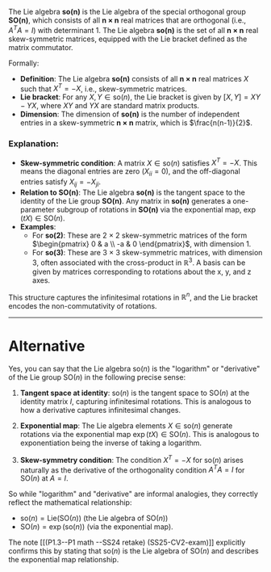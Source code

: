 The Lie algebra **so(n)** is the Lie algebra of the special orthogonal group **SO(n)**, which consists of all **n × n** real matrices that are orthogonal (i.e., $A^T A = I$) with determinant 1. The Lie algebra **so(n)** is the set of all **n × n** real skew-symmetric matrices, equipped with the Lie bracket defined as the matrix commutator.

Formally:

- **Definition**: The Lie algebra **so(n)** consists of all **n × n** real matrices $X$ such that $X^T = -X$, i.e., skew-symmetric matrices.
- **Lie bracket**: For any $X, Y \in \text{so}(n)$, the Lie bracket is given by $[X, Y] = XY - YX$, where $XY$ and $YX$ are standard matrix products.
- **Dimension**: The dimension of **so(n)** is the number of independent entries in a skew-symmetric **n × n** matrix, which is $\frac{n(n-1)}{2}$.

### Explanation:
- **Skew-symmetric condition**: A matrix $X \in \text{so}(n)$ satisfies $X^T = -X$. This means the diagonal entries are zero ($X_{ii} = 0$), and the off-diagonal entries satisfy $X_{ij} = -X_{ji}$.
- **Relation to SO(n)**: The Lie algebra **so(n)** is the tangent space to the identity of the Lie group **SO(n)**. Any matrix in **so(n)** generates a one-parameter subgroup of rotations in **SO(n)** via the exponential map, $\exp(tX) \in \text{SO}(n)$.
- **Examples**:
  - For **so(2)**: These are 2 × 2 skew-symmetric matrices of the form $\begin{pmatrix} 0 & a \\ -a & 0 \end{pmatrix}$, with dimension 1.
  - For **so(3)**: These are 3 × 3 skew-symmetric matrices, with dimension 3, often associated with the cross-product in $\mathbb{R}^3$. A basis can be given by matrices corresponding to rotations about the x, y, and z axes.

This structure captures the infinitesimal rotations in $\mathbb{R}^n$, and the Lie bracket encodes the non-commutativity of rotations.

---

# Alternative 

Yes, you can say that the Lie algebra $\text{so}(n)$ is the "logarithm" or "derivative" of the Lie group $\text{SO}(n)$ in the following precise sense:

1. **Tangent space at identity**: $\text{so}(n)$ is the tangent space to $\text{SO}(n)$ at the identity matrix $I$, capturing infinitesimal rotations. This is analogous to how a derivative captures infinitesimal changes.

2. **Exponential map**: The Lie algebra elements $X \in \text{so}(n)$ generate rotations via the exponential map $\exp(tX) \in \text{SO}(n)$. This is analogous to exponentiation being the inverse of taking a logarithm.

3. **Skew-symmetry condition**: The condition $X^T = -X$ for $\text{so}(n)$ arises naturally as the derivative of the orthogonality condition $A^T A = I$ for $\text{SO}(n)$ at $A = I$.

So while "logarithm" and "derivative" are informal analogies, they correctly reflect the mathematical relationship:
- $\text{so}(n) = \text{Lie}(\text{SO}(n))$ (the Lie algebra of $\text{SO}(n)$)
- $\text{SO}(n) = \exp(\text{so}(n))$ (via the exponential map).

The note [[(P1.3--P1 math --SS24 retake) (SS25-CV2-exam)]] explicitly confirms this by stating that $\text{so}(n)$ is the Lie algebra of $\text{SO}(n)$ and describes the exponential map relationship.